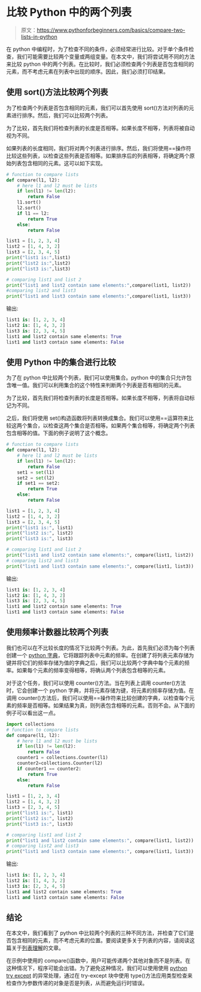 # 比较 Python 中的两个列表

> 原文：<https://www.pythonforbeginners.com/basics/compare-two-lists-in-python>

在 python 中编程时，为了检查不同的条件，必须经常进行比较。对于单个条件检查，我们可能需要比较两个变量或两组变量。在本文中，我们将尝试用不同的方法来比较 python 中的两个列表。在比较时，我们必须检查两个列表是否包含相同的元素，而不考虑元素在列表中出现的顺序。因此，我们必须打印结果。

## 使用 sort()方法比较两个列表

为了检查两个列表是否包含相同的元素，我们可以首先使用 sort()方法对列表的元素进行排序。然后，我们可以比较两个列表。

为了比较，首先我们将检查列表的长度是否相等。如果长度不相等，列表将被自动视为不同。

如果列表的长度相同，我们将对两个列表进行排序。然后，我们将使用==操作符比较这些列表，以检查这些列表是否相等。如果排序后的列表相等，将确定两个原始列表包含相同的元素。这可以如下实现。

```py
# function to compare lists
def compare(l1, l2):
    # here l1 and l2 must be lists
    if len(l1) != len(l2):
        return False
    l1.sort()
    l2.sort()
    if l1 == l2:
        return True
    else:
        return False

list1 = [1, 2, 3, 4]
list2 = [1, 4, 3, 2]
list3 = [2, 3, 4, 5]
print("list1 is:",list1)
print("list2 is:",list2)
print("list3 is:",list3)

# comparing list1 and list 2
print("list1 and list2 contain same elements:",compare(list1, list2))
#comparing list2 and list3
print("list1 and list3 contain same elements:",compare(list1, list3))
```

输出:

```py
list1 is: [1, 2, 3, 4]
list2 is: [1, 4, 3, 2]
list3 is: [2, 3, 4, 5]
list1 and list2 contain same elements: True
list1 and list3 contain same elements: False
```

## 使用 Python 中的集合进行比较

为了在 python 中比较两个列表，我们可以使用集合。python 中的集合只允许包含唯一值。我们可以利用集合的这个特性来判断两个列表是否有相同的元素。

为了比较，首先我们将检查列表的长度是否相等。如果长度不相等，列表将自动标记为不同。

之后，我们将使用 set()构造函数将列表转换成集合。我们可以使用==运算符来比较这两个集合，以检查这两个集合是否相等。如果两个集合相等，将确定两个列表包含相等的值。下面的例子说明了这个概念。

```py
# function to compare lists
def compare(l1, l2):
    # here l1 and l2 must be lists
    if len(l1) != len(l2):
        return False
    set1 = set(l1)
    set2 = set(l2)
    if set1 == set2:
        return True
    else:
        return False

list1 = [1, 2, 3, 4]
list2 = [1, 4, 3, 2]
list3 = [2, 3, 4, 5]
print("list1 is:", list1)
print("list2 is:", list2)
print("list3 is:", list3)

# comparing list1 and list 2
print("list1 and list2 contain same elements:", compare(list1, list2))
# comparing list2 and list3
print("list1 and list3 contain same elements:", compare(list1, list3))
```

输出:

```py
list1 is: [1, 2, 3, 4]
list2 is: [1, 4, 3, 2]
list3 is: [2, 3, 4, 5]
list1 and list2 contain same elements: True
list1 and list3 contain same elements: False
```

## 使用频率计数器比较两个列表

我们也可以在不比较长度的情况下比较两个列表。为此，首先我们必须为每个列表创建一个 [python 字典](https://www.pythonforbeginners.com/dictionary/how-to-use-dictionaries-in-python/)，它将跟踪列表中元素的频率。在创建了将列表元素存储为键并将它们的频率存储为值的字典之后，我们可以比较两个字典中每个元素的频率。如果每个元素的频率变得相等，将确认两个列表包含相等的元素。

对于这个任务，我们可以使用 counter()方法。当在列表上调用 counter()方法时，它会创建一个 python 字典，并将元素存储为键，将元素的频率存储为值。在调用 counter()方法后，我们可以使用==操作符来比较创建的字典，以检查每个元素的频率是否相等。如果结果为真，则列表包含相等的元素。否则不会。从下面的例子可以看出这一点。

```py
import collections
# function to compare lists
def compare(l1, l2):
    # here l1 and l2 must be lists
    if len(l1) != len(l2):
        return False
    counter1 = collections.Counter(l1)
    counter2=collections.Counter(l2)
    if counter1 == counter2:
        return True
    else:
        return False

list1 = [1, 2, 3, 4]
list2 = [1, 4, 3, 2]
list3 = [2, 3, 4, 5]
print("list1 is:", list1)
print("list2 is:", list2)
print("list3 is:", list3)

# comparing list1 and list 2
print("list1 and list2 contain same elements:", compare(list1, list2))
# comparing list2 and list3
print("list1 and list3 contain same elements:", compare(list1, list3)) 
```

输出:

```py
list1 is: [1, 2, 3, 4]
list2 is: [1, 4, 3, 2]
list3 is: [2, 3, 4, 5]
list1 and list2 contain same elements: True
list1 and list3 contain same elements: False
```

## 结论

在本文中，我们看到了 python 中比较两个列表的三种不同方法，并检查了它们是否包含相同的元素，而不考虑元素的位置。要阅读更多关于列表的内容，请阅读这篇关于[列表理解](https://www.pythonforbeginners.com/basics/list-comprehensions-in-python)的文章。

在示例中使用的 compare()函数中，用户可能传递两个其他对象而不是列表。在这种情况下，程序可能会出错。为了避免这种情况，我们可以使用使用 [python try except](https://www.pythonforbeginners.com/error-handling/python-try-and-except) 的异常处理，通过在 try-except 块中使用 type()方法应用类型检查来检查作为参数传递的对象是否是列表，从而避免运行时错误。